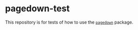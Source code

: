 
# pagedown-test

<!-- badges: start -->
<!-- badges: end -->

This repository is for tests of how to use the [`pagedown`](https://pagedown.rbind.io/) package.
